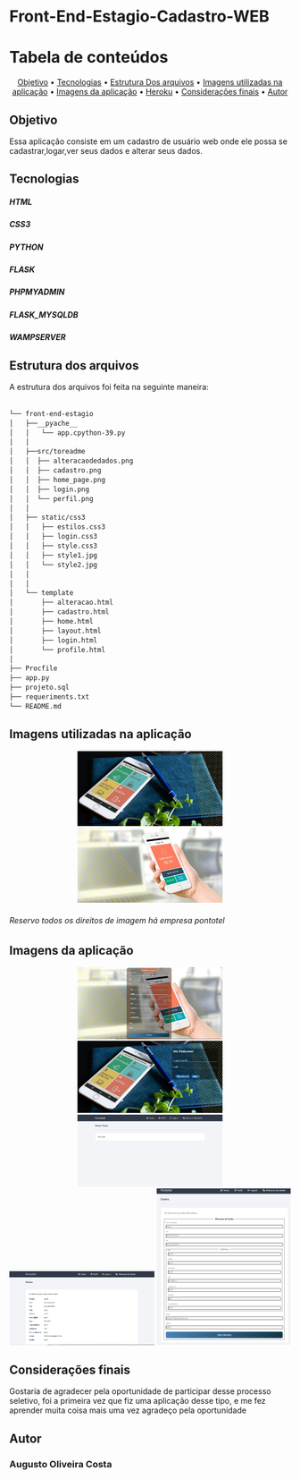 # Front-End-Estagio-Cadastro-WEB


Tabela de conteúdos
=================
<p align="center">
 <a href="#objetivo">Objetivo</a> • 
 <a href="#tecnologias">Tecnologias</a> • 
 <a href="#estrutura-dos-arquivos">Estrutura Dos arquivos</a> • 
 <a href="#imagens-utilizadas-na-aplicação">Imagens utilizadas na aplicação</a> • 
 <a href="#imagens-da-aplicação">Imagens da aplicação</a> • 
 <a href="https://cadastrousuarioweb.herokuapp.com/login/">Heroku</a> •
 <a href="#considerações-finais">Considerações finais</a> •
 <a href="#autor">Autor</a> 

</p>

## Objetivo
<p>Essa aplicação consiste em um cadastro de usuário web onde ele possa se cadastrar,logar,ver seus dados e alterar seus dados.</p>

## Tecnologias 
##### HTML  
##### CSS3 
##### PYTHON 
##### FLASK 
##### PHPMYADMIN
##### FLASK_MYSQLDB
##### WAMPSERVER

## Estrutura dos arquivos
A estrutura dos arquivos foi feita na seguinte maneira:

```bash

└── front-end-estagio
│   ├──__pyache__
│   │   └── app.cpython-39.py       
│   │
│   ├──src/toreadme
│   │  ├── alteracaodedados.png
│   │  ├── cadastro.png
│   │  ├── home_page.png
│   │  ├── login.png
│   │  └── perfil.png
│   │
│   ├── static/css3
│   │   ├── estilos.css3 
│   │   ├── login.css3
│   │   ├── style.css3	 
│   │   ├── style1.jpg
│   │   └── style2.jpg
│   │   
│   │   
│   └── template
│       ├── alteracao.html
│       ├── cadastro.html
│       ├── home.html
│       ├── layout.html   
│       ├── login.html
│       └── profile.html         
│                 
├── Procfile
├── app.py
├── projeto.sql
├── requeriments.txt
└── README.md
```


## Imagens utilizadas na aplicação
<p align="center">
 <img width='260px' src='static/css3/style1.jpg'>
 <img width='260px' src='static/css3/style2.jpg'>
</p>
<h6> Reservo todos os direitos de imagem há empresa pontotel<h6>

## Imagens da aplicação
<p align="center">
 <img width='260px' src='src/toreadme/cadastro.png'>
 <img width='260px' src='src/toreadme/login.png'>
 <img width='260px' src='src/toreadme/home_page.png'>
 <img width='260px' src='src/toreadme/perfil.png'>
 <img width='240px'  src='src/toreadme/alteracaodedados.png'>
 </p>
 
##  Considerações finais

<p> Gostaria de agradecer pela oportunidade de participar desse processo seletivo, foi a primeira vez que fiz uma aplicação desse tipo, e me fez aprender muita coisa mais uma vez agradeço pela oportunidade</p>


## Autor

### Augusto Oliveira Costa









